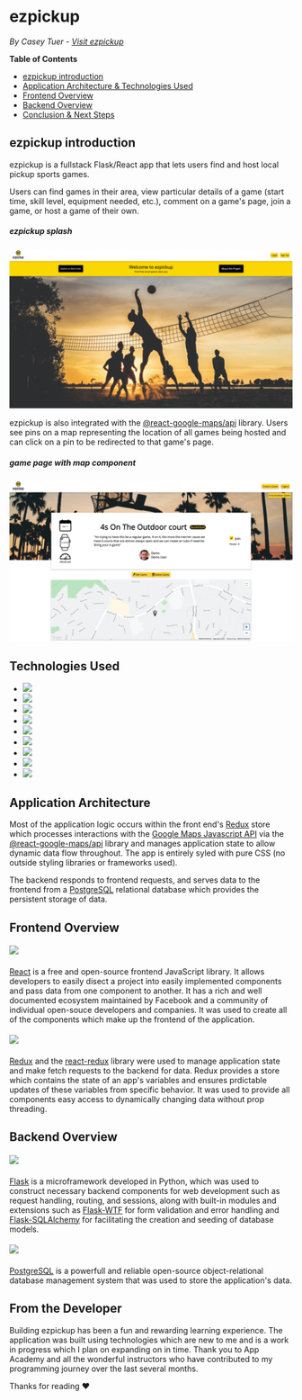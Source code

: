 # ezpickup
*By Casey Tuer - [Visit ezpickup](http://ezpickup.herokuapp.com/)*

**Table of Contents**
* [ezpickup introduction](#ezpickup-introduction)
* [Application Architecture & Technologies Used](#application-architecture) 
* [Frontend Overview](#frontend-overview)
* [Backend Overview](#backend-overview)
* [Conclusion & Next Steps](#conclusion-and-next-steps)

## ezpickup introduction
ezpickup is a fullstack Flask/React app that lets users find and host local pickup sports games. 

Users can find games in their area, view particular details of a game (start time, skill level, equipment needed, etc.), comment on a game's page, join a game, or host a game of their own. 

##### ezpickup splash
![ezpickup splash](/readme-resources/landing-page.png)

ezpickup is also integrated with the [@react-google-maps/api](https://www.npmjs.com/package/@react-google-maps/api) library. Users see pins on a map representing the location of all games being hosted and can click on a pin to be redirected to that game's page. 

##### game page with map component
![ezpickup artist search with more info](/readme-resources/map-component.png)

## Technologies Used
* <a href="https://developer.mozilla.org/en-US/docs/Web/JavaScript"><img src="https://img.shields.io/badge/-JavaScript-F7DF1E?logo=JavaScript&logoColor=333333" /></a>
* <a href="https://www.postgresql.org/"><img src="https://img.shields.io/badge/-PostgreSQL-336791?logo=PostgreSQL&logoColor=white" /></a>
* <a href="https://nodejs.org/"><img src="https://img.shields.io/badge/Node.js-43853D?style=flat&logo=node.js&logoColor=white"></a>
* <a href="https://reactjs.org/"><img src="https://img.shields.io/badge/react-%2320232a.svg?style=flat&logo=react&logoColor=%2361DAFB"></a>
* <a href="https://redux.js.org/"><img src="https://img.shields.io/badge/redux-%23593d88.svg?style=flat&logo=redux&logoColor=white"></a>
* <a href="https://developer.mozilla.org/en-US/docs/Web/CSS"><img src="https://img.shields.io/badge/-CSS3-1572B6?logo=CSS3" /></a>
* <a href="https://www.python.org/"><img src="https://img.shields.io/badge/Python-3776AB?style=flat&logo=python&logoColor=white" /></a>
* <a href="https://flask.palletsprojects.com/"><img src="https://img.shields.io/badge/Flask-000000?style=flat&logo=flask&logoColor=white" /></a>
* <a href="https://www.heroku.com/home"><img src="https://img.shields.io/badge/Heroku-430098?style=flat&logo=heroku&logoColor=white" /></a>
## Application Architecture
Most of the application logic occurs within the front end's [Redux](https://redux.js.org/) store which processes interactions with the [Google Maps Javascript API](https://developers.google.com/maps/documentation/javascript/tutorial) via the [@react-google-maps/api](https://www.npmjs.com/package/@react-google-maps/api) library and manages application state to allow dynamic data flow throughout. The app is entirely syled with pure CSS (no outside styling libraries or frameworks used).

The backend responds to frontend requests, and serves data to the frontend from a [PostgreSQL](https://www.postgresql.org/) relational database which provides the persistent storage of data. 

## Frontend Overview

#### <a href="https://reactjs.org/"><img src="https://img.shields.io/badge/react-%2320232a.svg?style=flat&logo=react&logoColor=%2361DAFB"></a>
[React](https://reactjs.org/) is a free and open-source frontend JavaScript library. It allows developers to easily disect a project into easily implemented components and pass data from one component to another. It has a rich and well documented ecosystem maintained by Facebook and a community of individual open-souce developers and companies. It was used to create all of the components which make up the frontend of the application.

#### <a href="https://redux.js.org/"><img src="https://img.shields.io/badge/redux-%23593d88.svg?style=flat&logo=redux&logoColor=white"></a>
[Redux](https://redux.js.org/) and the [react-redux](https://react-redux.js.org/) library were used to manage application state and make fetch requests to the backend for data. Redux provides a store which contains the state of an app's variables and ensures prdictable updates of these variables from specific behavior. It was used to provide all components easy access to dynamically changing data without prop threading.

## Backend Overview

#### <a href="https://flask.palletsprojects.com/"><img src="https://img.shields.io/badge/Flask-000000?style=flat&logo=flask&logoColor=white" /></a>
[Flask](https://flask.palletsprojects.com/en/2.0.x/) is a microframework developed in Python, which was used to construct necessary backend components for web development such as request handling, routing, and sessions, along with built-in modules and extensions such as [Flask-WTF](https://flask-wtf.readthedocs.io/en/0.15.x/) for form validation and error handling and [Flask-SQLAlchemy](https://flask-sqlalchemy.palletsprojects.com/en/2.x/) for facilitating the creation and seeding of database models.


#### <a href="https://www.postgresql.org/"><img src="https://img.shields.io/badge/-PostgreSQL-336791?logo=PostgreSQL&logoColor=white" /></a>
[PostgreSQL](https://www.postgresql.org/) is a powerfull and reliable open-source object-relational database management system that was used to store the application's data. 

## From the Developer
Building ezpickup has been a fun and rewarding learning experience. The application was built using technologies which are new to me and is a work in progress which I plan on expanding on in time. Thank you to App Academy and all the wonderful instructors who have contributed to my programming journey over the last several months.

Thanks for reading ❤️